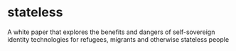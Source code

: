 # stateless
A white paper that explores the benefits and dangers of self-sovereign identity technologies for refugees, migrants and otherwise stateless people
